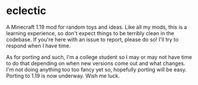 # eclectic
 A Minecraft 1.19 mod for random toys and ideas. Like all my mods, this is a learning experience, so don't expect things to be terribly clean in the codebase. If you're here with an issue to report, please do so! I'll try to respond when I have time.
 
 As for porting and such, I'm a college student so I may or may not have time to do that depending on when new versions come out and what changes. I'm not doing anything too too fancy yet so, hopefully porting will be easy. Porting to 1.19 is now underway. Wish me luck.

